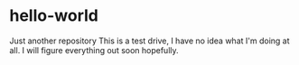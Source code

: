 # hello-world
Just another repository
This is a test drive, I have no idea what I'm doing at all. I will figure everything out soon hopefully.
